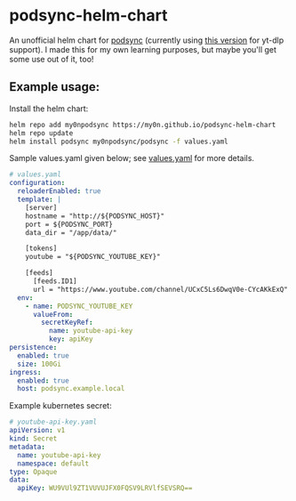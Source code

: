 # podsync-helm-chart

An unofficial helm chart for [podsync](https://github.com/mxpv/podsync) (currently using [this version](https://github.com/tuxpeople/docker-podsync) for yt-dlp support). I made this for my own learning purposes, but maybe you'll get some use out of it, too!

## Example usage:

Install the helm chart:

```sh
helm repo add my0npodsync https://my0n.github.io/podsync-helm-chart
helm repo update
helm install podsync my0npodsync/podsync -f values.yaml
```

Sample values.yaml given below; see [values.yaml](charts/podsync/values.yaml) for more details.

```yaml
# values.yaml
configuration:
  reloaderEnabled: true
  template: |
    [server]
    hostname = "http://${PODSYNC_HOST}"
    port = ${PODSYNC_PORT}
    data_dir = "/app/data/"

    [tokens]
    youtube = "${PODSYNC_YOUTUBE_KEY}"

    [feeds]
      [feeds.ID1]
      url = "https://www.youtube.com/channel/UCxC5Ls6DwqV0e-CYcAKkExQ"
  env:
    - name: PODSYNC_YOUTUBE_KEY
      valueFrom:
        secretKeyRef:
          name: youtube-api-key
          key: apiKey
persistence:
  enabled: true
  size: 100Gi
ingress:
  enabled: true
  host: podsync.example.local
```

Example kubernetes secret:

```yaml
# youtube-api-key.yaml
apiVersion: v1
kind: Secret
metadata:
  name: youtube-api-key
  namespace: default
type: Opaque
data:
  apiKey: WU9VUl9ZT1VUVUJFX0FQSV9LRVlfSEVSRQ==
```
